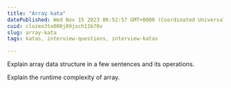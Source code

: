 ```yaml
---
title: "Array kata"
datePublished: Wed Nov 15 2023 06:52:57 GMT+0000 (Coordinated Universal Time)
cuid: clozeo3to000j09joch11b70v
slug: array-kata
tags: katas, interview-questions, interview-katas

---
```


Explain array data structure in a few sentences and its operations.

Explain the runtime complexity of array.